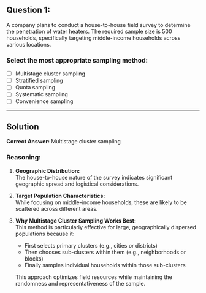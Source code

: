 ## Question 1: 
A company plans to conduct a house-to-house field survey to determine the penetration of water heaters. The required sample size is 500 households, specifically targeting middle-income households across various locations.

### Select the most appropriate sampling method:

- [ ] Multistage cluster sampling
- [ ] Stratified sampling
- [ ] Quota sampling
- [ ] Systematic sampling
- [ ] Convenience sampling

---

## Solution 
**Correct Answer:** Multistage cluster sampling

### Reasoning:
1. **Geographic Distribution:**  
   The house-to-house nature of the survey indicates significant geographic spread and logistical considerations.

2. **Target Population Characteristics:**  
   While focusing on middle-income households, these are likely to be scattered across different areas.

3. **Why Multistage Cluster Sampling Works Best:**  
   This method is particularly effective for large, geographically dispersed populations because it:
   - First selects primary clusters (e.g., cities or districts)
   - Then chooses sub-clusters within them (e.g., neighborhoods or blocks)
   - Finally samples individual households within those sub-clusters
   
   This approach optimizes field resources while maintaining the randomness and representativeness of the sample.